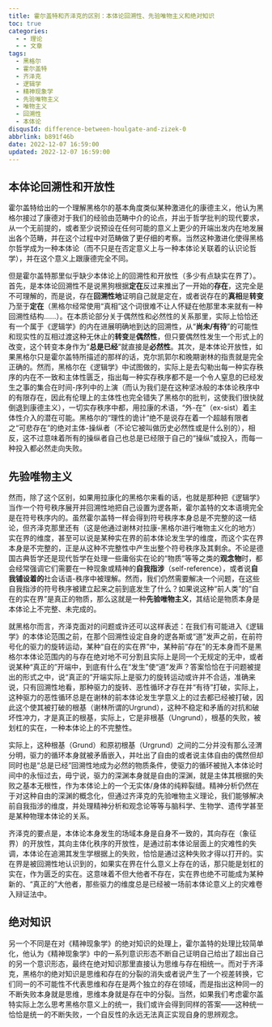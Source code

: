```yaml
---
title: 霍尔盖特和齐泽克的区别：本体论回溯性、先验唯物主义和绝对知识
toc: true
categories:
  - - 理论
  - - 文章
tags:
  - 黑格尔
  - 霍尔盖特
  - 齐泽克
  - 逻辑学
  - 精神现象学
  - 先验唯物主义
  - 唯物主义
  - 回溯性
  - 本体论
disqusId: difference-between-houlgate-and-zizek-0
abbrlink: b891f46b
date: 2022-12-07 16:59:00
updated: 2022-12-07 16:59:00
---
```


## 本体论回溯性和开放性

霍尔盖特给出的一个理解黑格尔的基本角度类似某种激进化的康德主义，他认为黑格尔接过了康德对于我们的经验由范畴中介的论点，并出于哲学批判的现代要求，从一个无前提的，或者至少说预设在任何可能的意义上更少的开端出发内在地发展出各个范畴，并在这个过程中对范畴做了更仔细的考察。当然这种激进化使得黑格尔哲学成为一种本体论（而不只是在否定意义上与一种本体论关联着的认识论哲学），并在这个意义上跟康德完全不同。

但是霍尔盖特那里似乎缺少本体论上的回溯性和开放性（多少有点缺实在界了）。首先，是本体论回溯性不是说黑狗根据**定在**反过来推出了一开始的**存在**，这完全是不可理解的，而是说，存在**回溯性地**证明自己就是定在，或者说存在的**真相**是**转变**乃至于**定在**（黑格尔经常使用“真相”这个词很难不让人怀疑在他那里本来就有一种回溯性结构……）。在本质论部分关于偶然性和必然性的关系那里，实际上恰恰还有一个属于《逻辑学》的内在进展明确地到达的回溯性，从“**尚未/有待**”的可能性和现实性的互相过渡这种无休止的**转变**是**偶然性**，但只要偶然性发生一个形式上的改变，这个转变本身作为“**总是已经**”就直接是**必然性**。其次，是本体论开放性，如果黑格尔只是霍尔盖特所描述的那样的话，克尔凯郭尔和晚期谢林的指责就是完全正确的。然而，黑格尔在《逻辑学》中试图做的，实际上是去勾勒出每一种实存秩序的内在不一致和主体性匮乏，指出每一种实存秩序都不是一个令人窒息的已经发生之事的集合在时间-序列中的上演（而认为我们是在这种坚冰般的本体论秩序中的有限存在，因此有伦理上的主体性也完全错失了黑格尔的批判，这使我们很快就倒退到康德主义），一切实存秩序中都，用拉康的术语，“外-在”（ex-sist）着主体性介入的潜在可能。黑格尔的“理性的诡计”绝不是说存在着一个超越有限者之“可悲存在”的绝对主体-操纵者（不论它被叫做历史必然性或是什么别的），相反，这不过意味着所有的操纵者自己也总是已经限于自己的“操纵”或投入，而每一种投入都必然走向失败。

## 先验唯物主义

然而，除了这个区别，如果用拉康化的黑格尔来看的话，也就是那种把《逻辑学》当作一个符号秩序展开并回溯性地把自己设置为逻各斯，霍尔盖特的文本语境完全是在符号秩序内的。虽然霍尔盖特一样会得到符号秩序本身总是不完整的这一结论，但齐泽克那里还有（这是他通过谢林对拉康-黑格尔进行唯物主义化的地方）实在界的维度，甚至可以说是某种实在界的前本体论发生学的维度，而这个实在界本身是不完整的，正是从这种不完整性中产生出整个符号秩序及其剩余。不论是德国古典哲学还是现代哲学在处理一些庸俗实在论的“物质”等等之类的**观念物**时，都会经常强调它们需要在一种现象或精神的**自我指涉**（self-reference），或者说**自我铺设着的**社会话语-秩序中被理解。然而，我们仍然需要解决一个问题，在这些自我指涉的符号秩序被建立起来之前到底发生了什么？如果说这种“前人类”的“自在的实在界”是真正的物质，那么这就是一种**先验唯物主义**，其结论是物质本身是本体论上不完整、未完成的。

就黑格尔而言，齐泽克面对的问题或许还可以这样表述：在我们有可能进入《逻辑学》的本体论范围之前，在那个回溯性设定自身的逻各斯或“道”发声之前，在前符号化的驱力的旋转运动，某种“自在的实在界”中，某种前“存在”的无本身而不是黑格尔本体论范围内的与存在绝对地不可分割且实际上是同一个无规定的无中，或者说某种“真正的”开端中，到底有什么在“发生”使“道”发声？答案恰恰在于问题被提出的形式之中，说“真正的”开端实际上是驱力的旋转运动或许并不合适，准确来说，只有回溯性地看，那种驱力的旋转、恶性循环才存在并“有待”打破，实际上，这种驱力的恶性循环总是在谢林的前本体论发生学意义上的过去都已经被打破，因此这个使其被打破的根基（谢林所谓的Urgrund），这种不稳定和矛盾的对抗和破坏性冲力，才是真正的根基，实际上，它是非根基（Ungrund），根基的失败，被划杠的实在，一种本体论上的不完整性。

实际上，这种根基（Grund）和原初根基（Urgrund）之间的二分并没有那么泾渭分明，驱力的循环本身就被矛盾嵌入，并吐出了自由的或者说主体自由的偶然但却同时也是“总是已经”回溯性地成为必然的物质条件，使驱力的循环被抛入本体论时间中的永恒过去，毋宁说，驱力的深渊本身就是自由的深渊，就是主体其根据的失败之基本无根性，作为本体论上的一个无实体/身体的纯粹裂缝。精神分析仍然在于对这种自由的深渊的概念化，但通过齐泽克的先验唯物主义理论，我们能够解决前自我指涉的维度，并处理精神分析和观念论等等与脑科学、生物学、遗传学甚至是某种物理本体论的关系。

齐泽克的要点是，本体论本身发生的场域本身是自身不一致的，其向存在（象征界）的开放性，其向主体化秩序的开放性，是通过前本体论层面上的灾难性的失调，本体论在追溯其发生学根据上的失败，恰恰是通过这种失败才得以打开的。实在界是被回溯性地认识到的，如果实在界在什么意义上存在的话，那只能是划杠的实在，作为匮乏的实在。这意味着不但大他者不存在，实在界也绝不可能成为某种新的、“真正的”大他者，那些驱力的维度总是已经被一场前本体论意义上的灾难卷入辩证法中。

## 绝对知识

另一个不同是在对《精神现象学》的绝对知识的处理上，霍尔盖特的处理比较简单化，他认为《精神现象学》中的一系列意识形态不断自己证明自己给出了超出自己的另一个意识形态，最终在绝对知识那里直接认为思维与存在相统一。而对于齐泽克，黑格尔的绝对知识是思维和存在的分裂的消失或者说产生了一个视差转换，它们同一的不可能性不代表思维和存在是两个独立的存在领域，而是指出这种同一的不断失败本身就是思维，思维本身就是存在中的分裂。当然，如果我们考虑霍尔盖特实际上怎么思考黑格尔意义上的统一，我们或许会得到同样的答案——这种统一恰恰是统一的不断失败，一个自反性的永远无法真正实现自身的思辨观念。
